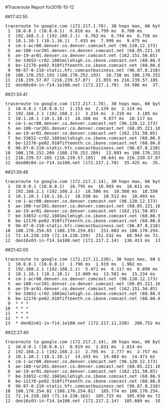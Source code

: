 #Traceroute Report for2018-10-12

##17:42:55

<p><pre><samp>traceroute to google.com (172.217.1.78), 30 hops max, 60 byte packets
 1  10.0.0.1 (10.0.0.1)  6.818 ms  6.799 ms  6.780 ms
 2  192.168.2.1 (192.168.2.1)  6.762 ms  6.744 ms  6.726 ms
 3  10.1.10.1 (10.1.10.1)  7.435 ms  7.999 ms  9.475 ms
 4  cm-1-acr08.denver.co.denver.comcast.net (96.120.12.173)  23.292 ms  24.280 ms  23.986 ms
 5  ae-108-rur201.denver.co.denver.comcast.net (68.85.221.161)  28.856 ms  28.839 ms  35.348 ms
 6  ae-19-ar01.denver.co.denver.comcast.net (162.151.50.85)  33.950 ms  23.634 ms  23.916 ms
 7  be-33652-cr02.1601milehigh.co.ibone.comcast.net (68.86.92.121)  25.235 ms  27.281 ms  24.879 ms
 8  be-12176-pe02.910fifteenth.co.ibone.comcast.net (68.86.83.94)  28.318 ms  24.298 ms  57.848 ms
 9  96-87-8-210-static.hfc.comcastbusiness.net (96.87.8.210)  30.224 ms  154.537 ms  20.948 ms
10  108.170.252.193 (108.170.252.193)  20.738 ms 108.170.252.209 (108.170.252.209)  30.369 ms  30.597 ms
11  216.239.57.87 (216.239.57.87)  21.855 ms 216.239.57.185 (216.239.57.185)  22.404 ms 216.239.57.87 (216.239.57.87)  37.830 ms
12  den08s04-in-f14.1e100.net (172.217.1.78)  34.506 ms  37.556 ms  38.112 ms</samp></pre></p>

##21:34:41

<p><pre><samp>traceroute to google.com (172.217.1.78), 30 hops max, 60 byte packets
 1  10.0.0.1 (10.0.0.1)  1.153 ms  2.139 ms  2.114 ms
 2  192.168.2.1 (192.168.2.1)  3.234 ms  3.210 ms  3.185 ms
 3  10.1.10.1 (10.1.10.1)  10.168 ms  9.877 ms  10.117 ms
 4  cm-1-acr08.denver.co.denver.comcast.net (96.120.12.173)  37.544 ms  37.262 ms  37.672 ms
 5  ae-108-rur201.denver.co.denver.comcast.net (68.85.221.161)  37.973 ms  38.107 ms  63.652 ms
 6  ae-19-ar01.denver.co.denver.comcast.net (162.151.50.85)  69.893 ms  66.841 ms  64.919 ms
 7  be-33652-cr02.1601milehigh.co.ibone.comcast.net (68.86.92.121)  64.243 ms  65.159 ms  64.563 ms
 8  be-12176-pe02.910fifteenth.co.ibone.comcast.net (68.86.83.94)  64.540 ms  60.901 ms  58.902 ms
 9  96-87-8-210-static.hfc.comcastbusiness.net (96.87.8.210)  61.107 ms  37.033 ms  32.327 ms
10  108.170.252.209 (108.170.252.209)  22.893 ms 108.170.252.193 (108.170.252.193)  30.414 ms  30.178 ms
11  216.239.57.185 (216.239.57.185)  30.641 ms 216.239.57.87 (216.239.57.87)  35.479 ms 216.239.57.185 (216.239.57.185)  35.462 ms
12  den08s04-in-f14.1e100.net (172.217.1.78)  35.425 ms  35.407 ms  34.885 ms</samp></pre></p>

##21:39:46

<p><pre><samp>traceroute to google.com (172.217.2.14), 30 hops max, 60 byte packets
 1  10.0.0.1 (10.0.0.1)  16.795 ms  16.993 ms  18.611 ms
 2  192.168.2.1 (192.168.2.1)  18.586 ms  18.568 ms  18.550 ms
 3  10.1.10.1 (10.1.10.1)  18.530 ms  18.512 ms  18.493 ms
 4  cm-1-acr08.denver.co.denver.comcast.net (96.120.12.173)  36.055 ms  36.342 ms  36.325 ms
 5  ae-108-rur201.denver.co.denver.comcast.net (68.85.221.161)  35.131 ms  36.112 ms  36.335 ms
 6  ae-19-ar01.denver.co.denver.comcast.net (162.151.50.85)  84.218 ms  47.563 ms  251.792 ms
 7  be-33652-cr02.1601milehigh.co.ibone.comcast.net (68.86.92.121)  144.228 ms  144.200 ms  143.905 ms
 8  be-12176-pe02.910fifteenth.co.ibone.comcast.net (68.86.83.94)  144.173 ms  144.149 ms  144.136 ms
 9  96-87-8-210-static.hfc.comcastbusiness.net (96.87.8.210)  251.647 ms  251.631 ms  251.620 ms
10  108.170.254.65 (108.170.254.65)  251.603 ms 108.170.254.81 (108.170.254.81)  251.592 ms  251.567 ms
11  72.14.238.159 (72.14.238.159)  251.532 ms  68.943 ms 72.14.238.163 (72.14.238.163)  130.469 ms
12  den16s03-in-f14.1e100.net (172.217.2.14)  130.413 ms  130.383 ms  130.381 ms</samp></pre></p>

##21:42:00

<p><pre><samp>traceroute to google.com (172.217.11.238), 30 hops max, 60 byte packets
 1  10.0.0.1 (10.0.0.1)  1.798 ms  1.919 ms  1.902 ms
 2  192.168.2.1 (192.168.2.1)  5.472 ms  6.117 ms  6.098 ms
 3  10.1.10.1 (10.1.10.1)  13.009 ms  13.581 ms  15.234 ms
 4  cm-1-acr08.denver.co.denver.comcast.net (96.120.12.173)  39.013 ms  39.213 ms  36.936 ms
 5  ae-108-rur201.denver.co.denver.comcast.net (68.85.221.161)  39.644 ms  39.890 ms  42.301 ms
 6  ae-19-ar01.denver.co.denver.comcast.net (162.151.50.85)  232.552 ms  226.099 ms *
 7  be-33652-cr02.1601milehigh.co.ibone.comcast.net (68.86.92.121)  40.530 ms  40.516 ms  40.258 ms
 8  be-12176-pe02.910fifteenth.co.ibone.comcast.net (68.86.83.94)  41.431 ms  24.370 ms  24.630 ms
 9  * * *
10  * * *
11  * * *
12  * * *
13  * den02s01-in-f14.1e100.net (172.217.11.238)  206.752 ms *</samp></pre></p>

##22:27:40

<p><pre><samp>traceroute to google.com (172.217.2.14), 30 hops max, 60 byte packets
 1  10.0.0.1 (10.0.0.1)  0.919 ms  2.831 ms  2.814 ms
 2  192.168.2.1 (192.168.2.1)  2.795 ms  2.777 ms  2.757 ms
 3  10.1.10.1 (10.1.10.1)  14.343 ms  14.483 ms  14.471 ms
 4  cm-1-acr08.denver.co.denver.comcast.net (96.120.12.173)  50.104 ms  56.359 ms  50.284 ms
 5  ae-108-rur201.denver.co.denver.comcast.net (68.85.221.161)  54.866 ms  56.087 ms  56.071 ms
 6  ae-19-ar01.denver.co.denver.comcast.net (162.151.50.85)  104.325 ms  101.001 ms  99.147 ms
 7  be-33652-cr02.1601milehigh.co.ibone.comcast.net (68.86.92.121)  52.932 ms  53.113 ms  52.889 ms
 8  be-12176-pe02.910fifteenth.co.ibone.comcast.net (68.86.83.94)  52.635 ms  42.173 ms  42.348 ms
 9  96-87-8-210-static.hfc.comcastbusiness.net (96.87.8.210)  86.355 ms  64.632 ms  105.786 ms
10  108.170.254.81 (108.170.254.81)  105.774 ms 108.170.254.65 (108.170.254.65)  105.731 ms 108.170.254.81 (108.170.254.81)  105.750 ms
11  72.14.238.163 (72.14.238.163)  105.715 ms  105.650 ms 72.14.238.159 (72.14.238.159)  105.633 ms
12  den16s03-in-f14.1e100.net (172.217.2.14)  105.609 ms  105.584 ms  105.581 ms</samp></pre></p>

